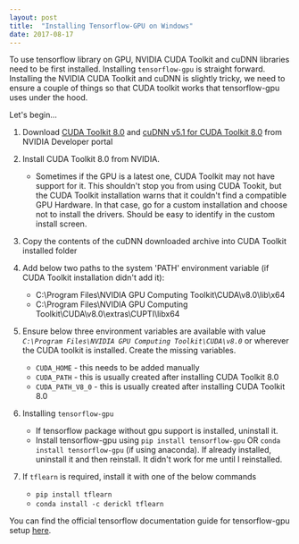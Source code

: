 ```yaml
---
layout: post
title:  "Installing Tensorflow-GPU on Windows"
date: 2017-08-17
---
```


To use tensorflow library on GPU, NVIDIA CUDA Toolkit and cuDNN libraries need to be first installed. Installing `tensorflow-gpu` is straight forward. Installing the NVIDIA CUDA Toolkit and cuDNN is slightly tricky, we need to ensure a couple of things so that CUDA toolkit works that tensorflow-gpu uses under the hood.

Let's begin...

1. Download <A href="https://developer.nvidia.com/cuda-downloads" target="_blank">CUDA Toolkit 8.0</A> and <A href="https://developer.nvidia.com/cudnn" target="_blank">cuDNN v5.1 for CUDA Toolkit 8.0</A> from NVIDIA Developer portal

2. Install CUDA Toolkit 8.0 from NVIDIA.
    * Sometimes if the GPU is a latest one, CUDA Toolkit may not have support for it. This shouldn't stop you from using CUDA Tookit, but the CUDA Toolkit installation warns that it couldn't find a compatible GPU Hardware. In that case, go for a custom installation and choose not to install the drivers. Should be easy to identify in the custom install screen.

3. Copy the contents of the cuDNN downloaded archive into CUDA Toolkit installed folder

4. Add below two paths to the system 'PATH' environment variable (if CUDA Toolkit installation didn't add it):
    * C:\Program Files\NVIDIA GPU Computing Toolkit\CUDA\v8.0\lib\x64
    * C:\Program Files\NVIDIA GPU Computing Toolkit\CUDA\v8.0\extras\CUPTI\libx64

5. Ensure below three environment variables are available with value _`C:\Program Files\NVIDIA GPU Computing Toolkit\CUDA\v8.0`_ or wherever the CUDA toolkit is installed. Create the missing variables.
    * `CUDA_HOME` - this needs to be added manually
    * `CUDA_PATH` - this is usually created after installing CUDA Toolkit 8.0
    * `CUDA_PATH_V8_0` - this is usually created after installing CUDA Toolkit 8.0

6. Installing `tensorflow-gpu`
    * If tensorflow package without gpu support is installed, uninstall it.
    * Install tensorflow-gpu using `pip install tensorflow-gpu` OR `conda install tensorflow-gpu` (if using anaconda). If already installed, uninstall it and then reinstall. It didn't work for me until I reinstalled.

7. If `tflearn` is required, install it with one of the below commands
    * `pip install tflearn`
    * `conda install -c derickl tflearn`

You can find the official tensorflow documentation guide for tensorflow-gpu setup <A href="https://www.tensorflow.org/install/install_windows#requirements_to_run_tensorflow_with_gpu_support" target="_blank">here</A>.

